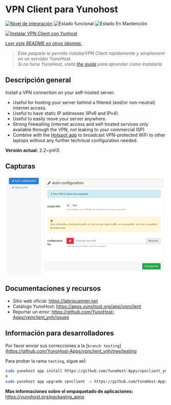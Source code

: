 <!--
Este archivo README esta generado automaticamente<https://github.com/YunoHost/apps/tree/master/tools/readme_generator>
No se debe editar a mano.
-->

# VPN Client para Yunohost

[![Nivel de integración](https://dash.yunohost.org/integration/vpnclient.svg)](https://ci-apps.yunohost.org/ci/apps/vpnclient/) ![Estado funcional](https://ci-apps.yunohost.org/ci/badges/vpnclient.status.svg) ![Estado En Mantención](https://ci-apps.yunohost.org/ci/badges/vpnclient.maintain.svg)

[![Instalar VPN Client con Yunhost](https://install-app.yunohost.org/install-with-yunohost.svg)](https://install-app.yunohost.org/?app=vpnclient)

*[Leer este README en otros idiomas.](./ALL_README.md)*

> *Este paquete le permite instalarVPN Client rapidamente y simplement en un servidor YunoHost.*  
> *Si no tiene YunoHost, visita [the guide](https://yunohost.org/install) para aprender como instalarla.*

## Descripción general

Install a VPN connection on your self-hosted server.
* Useful for hosting your server behind a filtered (and/or non-neutral) internet access.
* Useful to have static IP addresses (IPv6 and IPv4).
* Useful to easily move your server anywhere.
* Strong firewalling (internet access and self-hosted services only available through the VPN, not leaking to your commercial ISP)
* Combine with the [Hotspot app](https://github.com/YunoHost-Apps/hotspot_ynh) to broadcast VPN-protected WiFi to other laptops without any further technical configuration needed.



**Versión actual:** 2.2~ynh5

## Capturas

![Captura de VPN Client](./doc/screenshots/vpnclient.png)

## Documentaciones y recursos

- Sitio web oficial: <https://labriqueinter.net>
- Catálogo YunoHost: <https://apps.yunohost.org/app/vpnclient>
- Reportar un error: <https://github.com/YunoHost-Apps/vpnclient_ynh/issues>

## Información para desarrolladores

Por favor enviar sus correcciones a la [`branch testing`](https://github.com/YunoHost-Apps/vpnclient_ynh/tree/testing

Para probar la rama `testing`, sigue asÍ:

```bash
sudo yunohost app install https://github.com/YunoHost-Apps/vpnclient_ynh/tree/testing --debug
o
sudo yunohost app upgrade vpnclient -u https://github.com/YunoHost-Apps/vpnclient_ynh/tree/testing --debug
```

**Mas informaciones sobre el empaquetado de aplicaciones:** <https://yunohost.org/packaging_apps>
